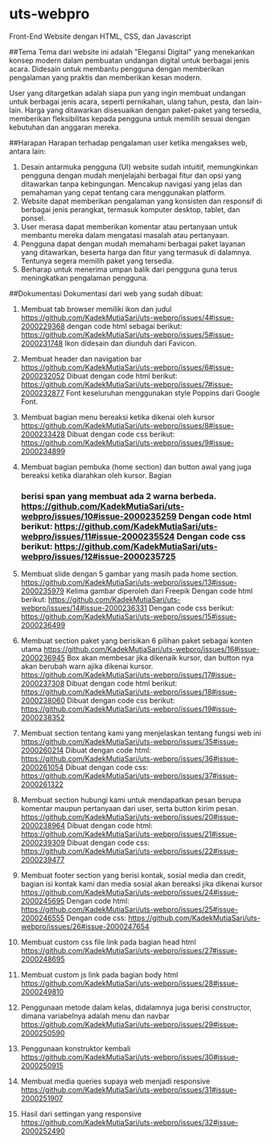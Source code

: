 # uts-webpro
Front-End Website dengan HTML, CSS, dan Javascript

##Tema
Tema dari website ini adalah "Elegansi Digital" yang menekankan konsep modern dalam pembuatan undangan digital untuk berbagai jenis acara. Didesain untuk membantu pengguna dengan memberikan pengalaman yang praktis dan memberikan kesan modern.

User yang ditargetkan adalah siapa pun yang ingin membuat undangan untuk berbagai jenis acara, seperti pernikahan, ulang tahun, pesta, dan lain-lain. Harga yang ditawarkan disesuaikan dengan paket-paket yang tersedia, memberikan fleksibilitas kepada pengguna untuk memilih sesuai dengan kebutuhan dan anggaran mereka.

##Harapan
Harapan terhadap pengalaman user ketika mengakses web, antara lain:
1. Desain antarmuka pengguna (UI) website sudah intuitif, memungkinkan pengguna dengan mudah menjelajahi berbagai fitur dan opsi yang ditawarkan tanpa kebingungan. Mencakup navigasi yang jelas dan pemahaman yang cepat tentang cara menggunakan platform.
2. Website dapat memberikan pengalaman yang konsisten dan responsif di berbagai jenis perangkat, termasuk komputer desktop, tablet, dan ponsel. 
3. User merasa dapat memberikan komentar atau pertanyaan untuk membantu mereka dalam mengatasi masalah atau pertanyaan. 
4. Pengguna dapat dengan mudah memahami berbagai paket layanan yang ditawarkan, beserta harga dan fitur yang termasuk di dalamnya. Tentunya segera memilih paket yang tersedia.
5. Berharap untuk menerima umpan balik dari pengguna guna terus meningkatkan pengalaman pengguna.

##Dokumentasi
Dokumentasi dari web yang sudah dibuat:
1. Membuat tab browser memiliki ikon dan judul
   https://github.com/KadekMutiaSari/uts-webpro/issues/4#issue-2000229368
   dengan code html sebagai berikut: https://github.com/KadekMutiaSari/uts-webpro/issues/5#issue-2000231748
   Ikon didesain dan diunduh dari Favicon.


2. Membuat header dan navigation bar
   https://github.com/KadekMutiaSari/uts-webpro/issues/6#issue-2000232052
   Dibuat dengan code html berikut: https://github.com/KadekMutiaSari/uts-webpro/issues/7#issue-2000232877
   Font keseluruhan menggunakan style Poppins dari Google Font.

3. Membuat bagian menu bereaksi ketika dikenai oleh kursor
   https://github.com/KadekMutiaSari/uts-webpro/issues/8#issue-2000233428
   Dibuat dengan code css berikut: https://github.com/KadekMutiaSari/uts-webpro/issues/9#issue-2000234899
   

4. Membuat bagian pembuka (home section) dan button awal yang juga bereaksi ketika diarahkan oleh kursor. Bagian <h3> berisi span yang membuat ada 2 warna berbeda.
   https://github.com/KadekMutiaSari/uts-webpro/issues/10#issue-2000235259
   Dengan code html berikut: https://github.com/KadekMutiaSari/uts-webpro/issues/11#issue-2000235524
   Dengan code css berikut: https://github.com/KadekMutiaSari/uts-webpro/issues/12#issue-2000235725
 
5.	Membuat slide dengan 5 gambar yang masih pada home section.
   https://github.com/KadekMutiaSari/uts-webpro/issues/13#issue-2000235979
   Kelima gambar diperoleh dari Freepik
  	Dengan code html berikut: https://github.com/KadekMutiaSari/uts-webpro/issues/14#issue-2000236331
  	Dengan code css berikut: https://github.com/KadekMutiaSari/uts-webpro/issues/15#issue-2000236499

6.	Membuat section paket yang berisikan 6 pilihan paket sebagai konten utama
   https://github.com/KadekMutiaSari/uts-webpro/issues/16#issue-2000236945
   Box akan membesar jika dikenaik kursor, dan button nya akan berubah warn ajika dikenai kursor.
  	https://github.com/KadekMutiaSari/uts-webpro/issues/17#issue-2000237308
  	Dibuat dengan code html berikut: https://github.com/KadekMutiaSari/uts-webpro/issues/18#issue-2000238060
  	Dibuat dengan code css berikut: https://github.com/KadekMutiaSari/uts-webpro/issues/19#issue-2000238352

7. Membuat section tentang kami yang menjelaskan tentang fungsi web ini
   https://github.com/KadekMutiaSari/uts-webpro/issues/35#issue-2000260214
   Dibuat dengan code html: https://github.com/KadekMutiaSari/uts-webpro/issues/36#issue-2000261054
   Dibuat dengan code css: https://github.com/KadekMutiaSari/uts-webpro/issues/37#issue-2000261322

8.	Membuat section hubungi kami untuk mendapatkan pesan berupa komentar maupun pertanyaan dari user, serta button kirim pesan.
   https://github.com/KadekMutiaSari/uts-webpro/issues/20#issue-2000238964
   Dibuat dengan code html: https://github.com/KadekMutiaSari/uts-webpro/issues/21#issue-2000239309
  	Dibuat dengan code css: https://github.com/KadekMutiaSari/uts-webpro/issues/22#issue-2000239477
 	 	 
9. Membuat footer section yang berisi kontak, sosial media dan credit, bagian isi kontak kami dan media sosial akan bereaksi jika dikenai kursor
   https://github.com/KadekMutiaSari/uts-webpro/issues/24#issue-2000245695
   Dengan code html: https://github.com/KadekMutiaSari/uts-webpro/issues/25#issue-2000246555
  	Dengan code css: https://github.com/KadekMutiaSari/uts-webpro/issues/26#issue-2000247654
  

10.	Membuat custom css file link pada bagian head html
    https://github.com/KadekMutiaSari/uts-webpro/issues/27#issue-2000248695
 

11.	Membuat custom js link pada bagian body html
    https://github.com/KadekMutiaSari/uts-webpro/issues/28#issue-2000249810
 

12.	Penggunaan metode dalam kelas, didalamnya juga berisi constructor, dimana variabelnya adalah menu dan navbar
    https://github.com/KadekMutiaSari/uts-webpro/issues/29#issue-2000250590

13.	Penggunaan konstruktor kembali
    https://github.com/KadekMutiaSari/uts-webpro/issues/30#issue-2000250915

14.	Membuat media queries supaya web menjadi responsive
    https://github.com/KadekMutiaSari/uts-webpro/issues/31#issue-2000251907
 	 

15.	Hasil dari settingan yang responsive
    https://github.com/KadekMutiaSari/uts-webpro/issues/32#issue-2000252490
 	 	 	 


